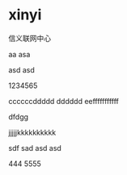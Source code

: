 # xinyi
信义联网中心

aa
asa

asd
asd

1234565

ccccccddddd
dddddd
eefffffffffff

dfdgg


jjjjjkkkkkkkkkk

sdf
sad
asd
asd

444
5555
